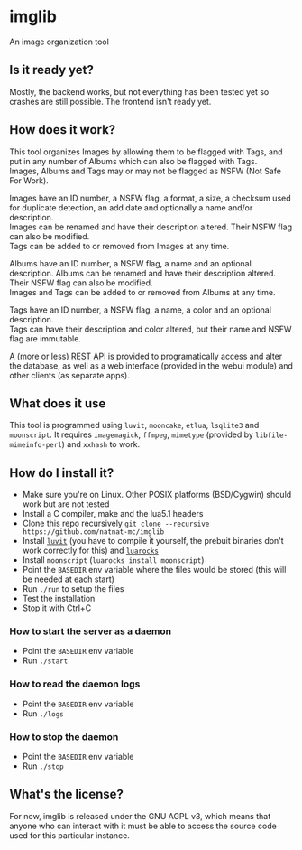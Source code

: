 # imglib
An image organization tool

## Is it ready yet?
Mostly, the backend works, but not everything has been tested yet so crashes are still possible. The frontend isn't ready yet.

## How does it work?
This tool organizes Images by allowing them to be flagged with Tags, and put in any number of Albums which can also be flagged with Tags.  
Images, Albums and Tags may or may not be flagged as NSFW (Not Safe For Work).

Images have an ID number, a NSFW flag, a format, a size, a checksum used for duplicate detection, an add date and optionally a name and/or description.  
Images can be renamed and have their description altered. Their NSFW flag can also be modified.  
Tags can be added to or removed from Images at any time.

Albums have an ID number, a NSFW flag, a name and an optional description.
Albums can be renamed and have their description altered. Their NSFW flag can also be modified.  
Images and Tags can be added to or removed from Albums at any time.

Tags have an ID number, a NSFW flag, a name, a color and an optional description.  
Tags can have their description and color altered, but their name and NSFW flag are immutable.

A (more or less) [REST API](docs/api.md) is provided to programatically access and alter the database, as well as a web interface (provided in the webui module) and other clients (as separate apps).

## What does it use
This tool is programmed using `luvit`, `mooncake`, `etlua`, `lsqlite3` and `moonscript`. It requires `imagemagick`, `ffmpeg`, `mimetype` (provided by `libfile-mimeinfo-perl`) and `xxhash` to work.

## How do I install it?
- Make sure you're on Linux. Other POSIX platforms (BSD/Cygwin) should work but are not tested
- Install a C compiler, make and the lua5.1 headers
- Clone this repo recursively `git clone --recursive https://github.com/natnat-mc/imglib`
- Install [`luvit`](https://luvit.io/install.html) (you have to compile it yourself, the prebuit binaries don't work correctly for this) and [`luarocks`](https://luarocks.org)
- Install `moonscript` (`luarocks install moonscript`)
- Point the `BASEDIR` env variable where the files would be stored (this will be needed at each start)
- Run `./run` to setup the files
- Test the installation
- Stop it with Ctrl+C

### How to start the server as a daemon
- Point the `BASEDIR` env variable
- Run `./start`

### How to read the daemon logs
- Point the `BASEDIR` env variable
- Run `./logs`

### How to stop the daemon
- Point the `BASEDIR` env variable
- Run `./stop`

## What's the license?
For now, imglib is released under the GNU AGPL v3, which means that anyone who can interact with it must be able to access the source code used for this particular instance.
